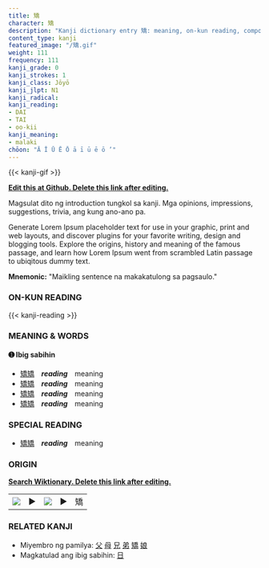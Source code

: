 ```yaml
---
title: 矯
character: 矯
description: "Kanji dictionary entry 矯: meaning, on-kun reading, compounds, origin, related kanji"
content_type: kanji
featured_image: "/矯.gif"
weight: 111
frequency: 111
kanji_grade: 0
kanji_strokes: 1
kanji_class: Jōyō
kanji_jlpt: N1
kanji_radical: 
kanji_reading: 
- DAI
- TAI
- oo-kii
kanji_meaning:
- malaki
chōon: "Ā Ī Ū Ē Ō ā ī ū ē ō ’"
---
```

[//]: # (Don't edit the line below. Kanji animated GIF code is automatically generated.)
{{< kanji-gif >}}

[//]: # (Edit below this line.)

**[Edit this at Github. Delete this link after editing.](https://github.com/tim0g/tim/tree/main/content/kanji/矯/index.md)**

Magsulat dito ng introduction tungkol sa kanji. Mga opinions, impressions, suggestions, trivia, ang kung ano-ano pa.

Generate Lorem Ipsum placeholder text for use in your graphic, print and web layouts, and discover plugins for your favorite writing, design and blogging tools. Explore the origins, history and meaning of the famous passage, and learn how Lorem Ipsum went from scrambled Latin passage to ubiqitous dummy text.
 
**Mnemonic:** "Maikling sentence na makakatulong sa pagsaulo."

### ON-KUN READING

[//]: # (Don't edit the line below. ON-KUN READING code is automatically generated.)
{{< kanji-reading >}}

### MEANING & WORDS

#### ➊ **Ibig sabihin**
  - [矯](../矯)[矯](../矯)　***reading***　meaning
  - [矯](../矯)[矯](../矯)　***reading***　meaning
  - [矯](../矯)[矯](../矯)　***reading***　meaning
  - [矯](../矯)[矯](../矯)　***reading***　meaning

### SPECIAL READING
  - [矯](../矯)[矯](../矯)　***reading***　meaning

### ORIGIN

**[Search Wiktionary. Delete this link after editing.](https://wiktionary.org/wiki/矯)**
<table class="kanji-table"><tr><td>
<img src="60px-矯-bronze.svg.png">
</td><td>▶</td><td>
<img src="60px-矯-oracle.svg.png">
</td><td>▶</td>
<td class="kanji-origin">矯</td>
</tr></table>

### RELATED KANJI
- Miyembro ng pamilya: [父](../父) [母](../母) [兄](../兄) [弟](../弟) [矯](../矯) [娘](../娘)
- Magkatulad ang ibig sabihin: [日](../日)

